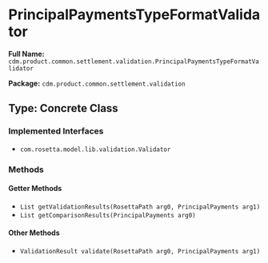 # PrincipalPaymentsTypeFormatValidator

**Full Name:** `cdm.product.common.settlement.validation.PrincipalPaymentsTypeFormatValidator`

**Package:** `cdm.product.common.settlement.validation`

## Type: Concrete Class

### Implemented Interfaces

- `com.rosetta.model.lib.validation.Validator`

### Methods

#### Getter Methods

- `List getValidationResults(RosettaPath arg0, PrincipalPayments arg1)`
- `List getComparisonResults(PrincipalPayments arg0)`

#### Other Methods

- `ValidationResult validate(RosettaPath arg0, PrincipalPayments arg1)`

